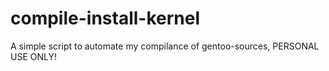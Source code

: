 # compile-install-kernel
A simple script to automate my compilance of gentoo-sources, PERSONAL USE ONLY!

